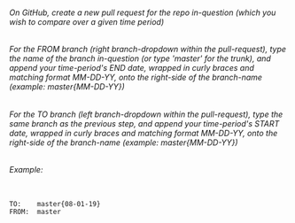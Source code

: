 
###### On GitHub, create a new pull request for the repo in-question (which you wish to compare over a given time period)

###### For the FROM branch (right branch-dropdown within the pull-request), type the name of the branch in-question (or type 'master' for the trunk), and append your time-period's END date, wrapped in curly braces and matching format MM-DD-YY, onto the right-side of the branch-name (example: master{MM-DD-YY})
###### For the TO branch (left branch-dropdown within the pull-request), type the same branch as the previous step, and append your time-period's START date, wrapped in curly braces and matching format MM-DD-YY, onto the right-side of the branch-name (example: master{MM-DD-YY})

###### Example:
<pre><code>
TO:    master{08-01-19}
FROM:  master
</code></pre>









<!--

	Citation(s)

	help.github.com  |  "Comparing commits across time"  |  https://help.github.com/en/articles/comparing-commits-across-time#comparisons-across-time

 -->